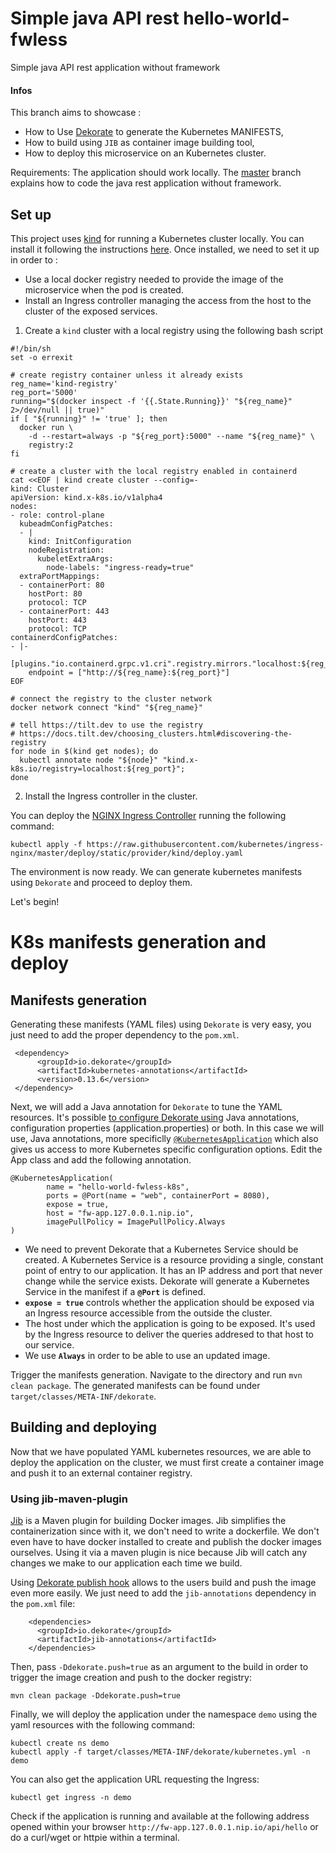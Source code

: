 # Simple java API rest hello-world-fwless
Simple java API rest application without framework

#### Infos
This branch aims to showcase :
- How to Use [Dekorate](https://github.com/dekorateio/dekorate) to generate the Kubernetes MANIFESTS,
- How to build using `JIB` as container image building tool,
- How to deploy this microservice on an Kubernetes cluster.

Requirements:
The application should work locally. The [master](https://github.com/aureamunoz/hello-world-fwless/tree/master) branch explains how to code the java rest application without framework. 

## Set up
This project uses [kind](https://kind.sigs.k8s.io/) for running a Kubernetes cluster locally. You can install it following the instructions [here](https://kind.sigs.k8s.io/docs/user/quick-start/#installation).
Once installed, we need to set it up in order to :

- Use a local docker registry needed to provide the image of the microservice when the pod is created.
- Install an Ingress controller managing the access from the host to the cluster of the exposed services.


1.  Create a `kind` cluster with a local registry using the following bash script
```
#!/bin/sh
set -o errexit

# create registry container unless it already exists
reg_name='kind-registry'
reg_port='5000'
running="$(docker inspect -f '{{.State.Running}}' "${reg_name}" 2>/dev/null || true)"
if [ "${running}" != 'true' ]; then
  docker run \
    -d --restart=always -p "${reg_port}:5000" --name "${reg_name}" \
    registry:2
fi

# create a cluster with the local registry enabled in containerd
cat <<EOF | kind create cluster --config=-
kind: Cluster
apiVersion: kind.x-k8s.io/v1alpha4
nodes:
- role: control-plane
  kubeadmConfigPatches:
  - |
    kind: InitConfiguration
    nodeRegistration:
      kubeletExtraArgs:
        node-labels: "ingress-ready=true"
  extraPortMappings:
  - containerPort: 80
    hostPort: 80
    protocol: TCP
  - containerPort: 443
    hostPort: 443
    protocol: TCP
containerdConfigPatches:
- |-
  [plugins."io.containerd.grpc.v1.cri".registry.mirrors."localhost:${reg_port}"]
    endpoint = ["http://${reg_name}:${reg_port}"]
EOF

# connect the registry to the cluster network
docker network connect "kind" "${reg_name}"

# tell https://tilt.dev to use the registry
# https://docs.tilt.dev/choosing_clusters.html#discovering-the-registry
for node in $(kind get nodes); do
  kubectl annotate node "${node}" "kind.x-k8s.io/registry=localhost:${reg_port}";
done
```

2. Install the Ingress controller in the cluster.

You can deploy the [NGINX Ingress Controller](https://github.com/kubernetes/ingress-nginx) running the following command:
```
kubectl apply -f https://raw.githubusercontent.com/kubernetes/ingress-nginx/master/deploy/static/provider/kind/deploy.yaml
```

The environment is now ready. We can generate kubernetes manifests using `Dekorate` and proceed to deploy them.

Let's begin!

# K8s manifests generation and deploy
## Manifests generation
Generating these manifests (YAML files) using `Dekorate` is very easy, you just need to add the proper dependency to the `pom.xml`.

```
 <dependency>
      <groupId>io.dekorate</groupId>
      <artifactId>kubernetes-annotations</artifactId>
      <version>0.13.6</version>
 </dependency>
```

Next, we will add a Java annotation for `Dekorate` to tune the YAML resources. It's possible [to configure Dekorate using](https://github.com/dekorateio/dekorate#usage) Java annotations, configuration properties (application.properties) or both.
In this case we will use, Java annotations, more specificlly  [`@KubernetesApplication`](https://github.com/dekorateio/dekorate#kubernetes) which also gives us access to more Kubernetes specific configuration options.
Edit the App class and add the following annotation.

```
@KubernetesApplication(
        name = "hello-world-fwless-k8s",        
        ports = @Port(name = "web", containerPort = 8080),  
        expose = true, 
        host = "fw-app.127.0.0.1.nip.io", 
        imagePullPolicy = ImagePullPolicy.Always 
)
```
- We need to prevent Dekorate that a Kubernetes Service should be created. A Kubernetes Service is a resource providing a single, constant point of entry to our application. It has an IP address and port that never change while the service exists. Dekorate will generate a Kubernetes Service in the manifest if a **`@Port`** is defined.
- **`expose = true`** controls whether the application should be exposed via an Ingress resource accessible from the outside the cluster.
- The host under which the application is going to be exposed. It's used by the Ingress resource to deliver the queries addresed to that host to our service.
- We use **`Always`** in order to be able to use an updated image.

Trigger the manifests generation. Navigate to the directory and run `mvn clean package`. The generated manifests can be found under `target/classes/META-INF/dekorate`.

## Building and deploying

Now that we have populated YAML kubernetes resources, we are able to deploy the application on the cluster, we must first create a container image and push it to an external container registry.

### Using jib-maven-plugin

[Jib](https://github.com/GoogleContainerTools/jib/tree/master/jib-maven-plugin) is a Maven plugin for building Docker images. Jib simplifies the containerization since with it, we don't need to write a dockerfile. We don't even have to have docker installed to create and publish the docker images ourselves.
Using it via a maven plugin is nice because Jib will catch any changes we make to our application each time we build.

Using [Dekorate publish hook](https://github.com/dekorateio/dekorate#jib-build-hook) allows to the users build and push the image even more easily. 
We just need to add the `jib-annotations` dependency in the `pom.xml` file:

```
    <dependencies>
      <groupId>io.dekorate</groupId>
      <artifactId>jib-annotations</artifactId>
    </dependencies>
```

Then, pass `-Ddekorate.push=true` as an argument to the build in order to trigger the image creation and push to the docker registry:

```
mvn clean package -Ddekorate.push=true
```

Finally, we will deploy the application under the namespace `demo` using the yaml resources with the following command:

```
kubectl create ns demo
kubectl apply -f target/classes/META-INF/dekorate/kubernetes.yml -n demo
```

You can also get the application URL requesting the Ingress:

```
kubectl get ingress -n demo
```

Check if the application is running and available at the following address opened within your browser `http://fw-app.127.0.0.1.nip.io/api/hello` or do a curl/wget or httpie within a terminal.

